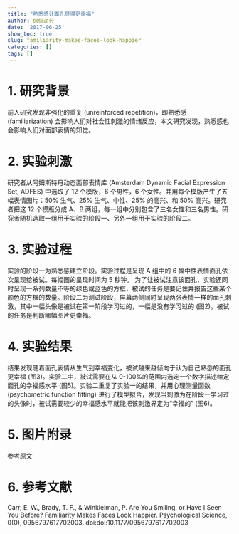 ```yaml
---
title: "熟悉感让面孔显得更幸福"
author: 侃侃迩行
date: '2017-06-25'
show_toc: true
slug: familiarity-makes-faces-look-happier
categories: []
tags: []
---
```


# 1. 研究背景

前人研究发现非强化的重复 (unreinforced repetition)，即熟悉感 (familiarization) 会影响人们对社会性刺激的情绪反应，本文研究发现，熟悉感也会影响人们对面部表情的知觉。

# 2. 实验刺激

研究者从阿姆斯特丹动态面部表情库 (Amsterdam Dynamic Facial Expression Set, ADFES) 中选取了 12 个模版，6 个男性，6 个女性。并用每个模版产生了五幅表情图片：50% 生气、25% 生气、中性、25% 的高兴、和 50% 高兴。研究者把这 12 个模版分成 A、B 两组，每一组中分别包含了三名女性和三名男性。研究者随机选取一组用于实验的阶段一、另外一组用于实验的阶段二。

# 3. 实验过程

实验的阶段一为熟悉感建立阶段。实验过程是呈现 A 组中的 6 幅中性表情面孔依次呈现给被试。每幅图的呈现时间为 5 秒钟。 为了让被试注意该面孔，实验还同时呈现一系列数量不等的绿色或蓝色的方框，被试的任务是要记住并报告这些某个颜色的方框的数量。阶段二为测试阶段，屏幕两侧同时呈现两张表情一样的面孔刺激，其中一幅头像是被试在第一阶段学习过的，一幅是没有学习过的 (图2)。被试的任务是判断哪幅图片更幸福。

# 4. 实验结果

结果发现随着面孔表情从生气到幸福变化，被试越来越倾向于认为自己熟悉的面孔更幸福 (图3)。实验二中，被试需要在从 0-100%的范围内选定一个数字描述给定面孔的幸福感水平 (图5)。实验二重复了实验一的结果，并用心理测量函数 (psychometric function fitting) 进行了模型拟合，发现当刺激为在阶段一学习过的头像时，被试需要较少的幸福感水平就能把该刺激界定为“幸福的” (图6)。

# 5. 图片附录

参考原文

# 6. 参考文献

Carr, E. W., Brady, T. F., & Winkielman, P. Are You Smiling, or Have I Seen You Before? Familiarity Makes Faces Look Happier. Psychological Science, 0(0), 0956797617702003. doi:doi:10.1177/0956797617702003


